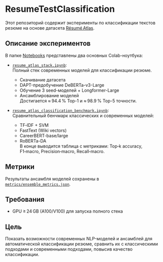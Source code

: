 # ResumeTestClassification

Этот репозиторий содержит эксперименты по классификации текстов резюме на основе датасета [Résumé Atlas](https://huggingface.co/datasets/ahmedheakl/resume-atlas).

## Описание экспериментов

В папке [Notebooks](Notebooks) представлены два основных Colab-ноутбука:

- [`resume_atlas_stack.ipynb`](Notebooks/resume_atlas_stack.ipynb):  
  Полный стек современных моделей для классификации резюме.  
  - Скачивание датасета
  - DAPT-предобучение DeBERTa-v3-Large
  - Обучение 3 seed-моделей + Longformer-Large
  - Ансамблирование моделей  
  Достигается ≈ 94.4 % Top-1 и ≈ 98.9 % Top-5 точности.

- [`resume_atlas_classification_benchmark.ipynb`](Notebooks/resume_atlas_classification_benchmark.ipynb):  
  Сравнительный бенчмарк классических и современных моделей:  
  - TF‑IDF + SVM
  - FastText (Wiki vectors)
  - CareerBERT-base/large
  - RoBERTa-DA  
  В конце выводится таблица с метриками: Top‑k accuracy, F1‑macro, Precision‑macro, Recall‑macro.

## Метрики

Результаты ансамбля моделей сохранены в [`metrics/ensemble_metrics.json`](Notebooks/metrics/ensemble_metrics.json).

## Требования

- GPU ≥ 24 GB (A100/V100) для запуска полного стека

## Цель

Показать возможности современных NLP-моделей и ансамблей для автоматической классификации резюме, сравнить их с классическими подходами и современными подходами, повысив качество классификации.